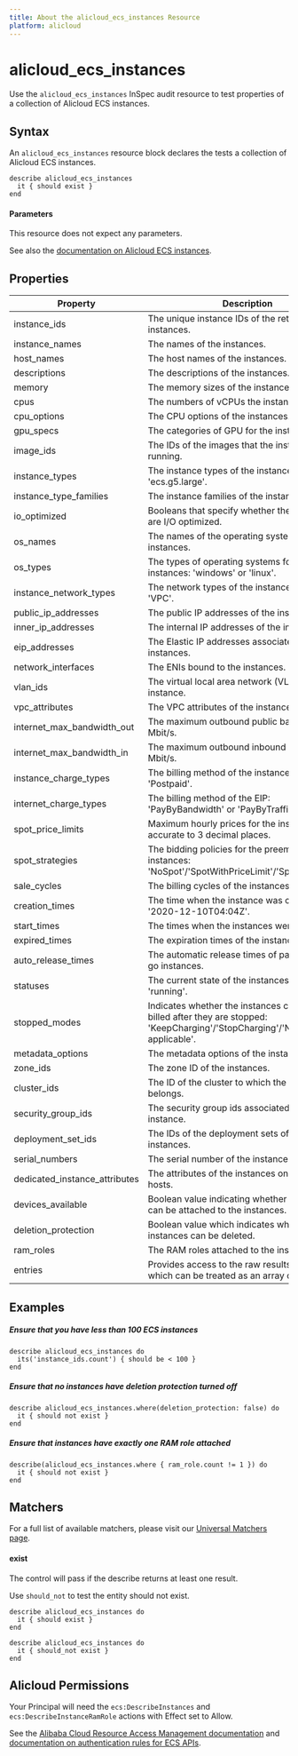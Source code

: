 ```yaml
---
title: About the alicloud_ecs_instances Resource
platform: alicloud
---
```


# alicloud\_ecs\_instances

Use the `alicloud_ecs_instances` InSpec audit resource to test properties of a collection of Alicloud ECS instances.

## Syntax

An `alicloud_ecs_instances` resource block declares the tests a collection of Alicloud ECS instances.

    describe alicloud_ecs_instances
      it { should exist }
    end

#### Parameters

This resource does not expect any parameters.

See also the [documentation on Alicloud ECS instances](https://www.alibabacloud.com/help/doc-detail/25374.htm?spm=a2c63.l28256.b99.60.36277453JrAX8s).

## Properties

|Property                        | Description|
| ---                            | --- |
|instance\_ids                   | The unique instance IDs of the returned ECS instances. |
|instance\_names                 | The names of the instances. |
|host\_names                     | The host names of the instances. |
|descriptions                    | The descriptions of the instances. |
|memory                          | The memory sizes of the instances, in MiB. |
|cpus                            | The numbers of vCPUs the instances have. |
|cpu\_options                    | The CPU options of the instances. |
|gpu\_specs                      | The categories of GPU for the instance types. |
|image\_ids                      | The IDs of the images that the instances are running. |
|instance\_types                 | The instance types of the instances, e.g. 'ecs.g5.large'. |
|instance\_type\_families        | The instance families of the instances. |
|io\_optimized                   | Booleans that specify whether the instances are I/O optimized. |
|os\_names                       | The names of the operating systems for the instances. |
|os\_types                       | The types of operating systems for the instances: 'windows' or 'linux'. |
|instance\_network\_types        | The network types of the instances: 'Classic' or 'VPC'. |
|public\_ip\_addresses           | The public IP addresses of the instances. |
|inner\_ip\_addresses            | The internal IP addresses of the instances. |
|eip\_addresses                  | The Elastic IP addresses associated with the instances. |
|network\_interfaces             | The ENIs bound to the instances. |
|vlan\_ids                       | The virtual local area network (VLAN) of the instance. |
|vpc\_attributes                 | The VPC attributes of the instance. |
|internet\_max\_bandwidth\_out   | The maximum outbound public bandwidth, in Mbit/s. |
|internet\_max\_bandwidth\_in    | The maximum outbound inbound bandwidth, in Mbit/s. |
|instance\_charge\_types         | The billing method of the instance: 'Prepaid' or 'Postpaid'. |
|internet\_charge\_types         | The billing method of the EIP: 'PayByBandwidth' or 'PayByTraffic'. |
|spot\_price\_limits             | Maximum hourly prices for the instances, accurate to 3 decimal places. |
|spot\_strategies                | The bidding policies for the preemptible instances: 'NoSpot'/'SpotWithPriceLimit'/'SpotAsPriceGo'. |
|sale\_cycles                    | The billing cycles of the instances, e.g. 'month'. |
|creation\_times                 | The time when the instance was created, e.g. '2020-12-10T04:04Z'. |
|start\_times                    | The times when the instances were started. |
|expired\_times                  | The expiration times of the instances. |
|auto\_release\_times            | The automatic release times of pay-as-you-go instances. |
|statuses                        | The current state of the instances, for example 'running'.|
|stopped\_modes                  | Indicates whether the instances continue to be billed after they are stopped: 'KeepCharging'/'StopCharging'/'Not-applicable'. |
|metadata\_options               | The metadata options of the instances. |
|zone\_ids                       | The zone ID of the instances. |
|cluster\_ids                    | The ID of the cluster to which the instance belongs. |
|security\_group\_ids            | The security group ids associated with the instance. |
|deployment\_set\_ids            | The IDs of the deployment sets of the instances. |
|serial\_numbers                 | The serial number of the instances. |
|dedicated\_instance\_attributes | The attributes of the instances on dedicated hosts. |
|devices\_available              | Boolean value indicating whether data disks can be attached to the instances. |
|deletion\_protection            | Boolean value which indicates whether instances can be deleted. |
|ram\_roles                      | The RAM roles attached to the instances. |
|entries                         | Provides access to the raw results of the query, which can be treated as an array of hashes. |

## Examples

##### Ensure that you have less than 100 ECS instances

    describe alicloud_ecs_instances do
      its('instance_ids.count') { should be < 100 }
    end

##### Ensure that no instances have deletion protection turned off

    describe alicloud_ecs_instances.where(deletion_protection: false) do
      it { should not exist }
    end

##### Ensure that instances have exactly one RAM role attached

    describe(alicloud_ecs_instances.where { ram_role.count != 1 }) do
      it { should not exist }
    end

## Matchers

For a full list of available matchers, please visit our [Universal Matchers page](https://www.inspec.io/docs/reference/matchers/).

#### exist

The control will pass if the describe returns at least one result.

Use `should_not` to test the entity should not exist.

    describe alicloud_ecs_instances do
      it { should exist }
    end

    describe alicloud_ecs_instances do
      it { should_not exist }
    end

## Alicloud Permissions

Your Principal will need the `ecs:DescribeInstances` and `ecs:DescribeInstanceRamRole` actions with Effect set to Allow.

See the [Alibaba Cloud Resource Access Management documentation](https://www.alibabacloud.com/help/doc-detail/57445.htm?spm=a2c63.p38356.b99.12.51ef1b28W18VZd) and
[documentation on authentication rules for ECS APIs](https://partners-intl.aliyun.com/help/doc-detail/25497.htm?spm=a2c63.p38356.b99.657.7b9f3481VdEA4g).
